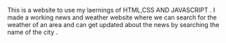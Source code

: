 This is a website to use my laernings of HTML,CSS AND JAVASCRIPT .
I made a working news and weather website where we can search for the weather of an area and can get updated about the news by searching the name of the city .

